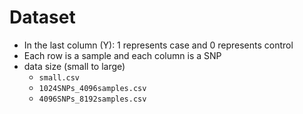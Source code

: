# Dataset
- In the last column (Y): 1 represents case and 0 represents control
- Each row is a sample and each column is a SNP
- data size (small to large)
    - `small.csv`
    - `1024SNPs_4096samples.csv`
    - `4096SNPs_8192samples.csv`
